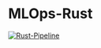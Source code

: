 # MLOps-Rust
[![Rust-Pipeline](https://github.com/m1np3m/MLOps-Rust/actions/workflows/pipeline.yml/badge.svg?branch=main)](https://github.com/m1np3m/MLOps-Rust/actions/workflows/pipeline.yml)
